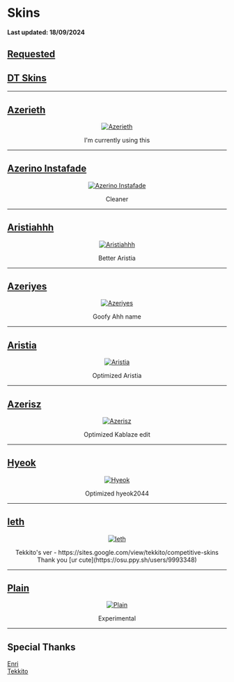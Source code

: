 <p align="center">

# Skins

**Last updated: 18/09/2024**

## [Requested](https://github.com/0icj/skins/blob/main/Requested.md)
## [DT Skins](https://github.com/0icj/skins/blob/main/DT.md)

---

## [Azerieth](https://github.com/0icj/skins/raw/main/main/azerieth.osk)

<p align="center">
  <a href="https://github.com/0icj/skins/raw/main/main/azerieth.osk">
    <img src="https://github.com/0icj/skins/blob/main/main/azerieth.png?raw=true" alt="Azerieth">
  </a>
</p>

<p align="center">
I'm currently using this
</p>

---

## [Azerino Instafade](https://github.com/0icj/skins/raw/main/instafade/azerino%20instafade.osk)

<p align="center">
  <a href="https://github.com/0icj/skins/raw/main/instafade/azerino%20instafade.osk">
    <img src="https://github.com/0icj/skins/blob/main/preview/azerino%20instafade.png?raw=true" alt="Azerino Instafade">
  </a>
</p>

<p align="center">
Cleaner
</p>

---

## [Aristiahhh](https://github.com/0icj/skins/raw/main/nm/Aristiahhh.osk)

<p align="center">
  <a href="https://github.com/0icj/skins/raw/main/nm/Aristiahhh.osk">
    <img src="https://github.com/0icj/skins/blob/main/preview/Aristiahhh.png?raw=true" alt="Aristiahhh">
  </a>
</p>

<p align="center">
Better Aristia
</p>

---

## [Azeriyes](https://github.com/0icj/skins/raw/main/nm/azeriyes.osk)

<p align="center">
  <a href="https://github.com/0icj/skins/raw/main/nm/azeriyes.osk">
    <img src="https://github.com/0icj/skins/blob/main/preview/azeriyes.png?raw=true" alt="Azeriyes">
  </a>
</p>

<p align="center">
Goofy Ahh name
</p>

---

## [Aristia](https://github.com/0icj/skins/raw/main/nm/aristia.osk)

<p align="center">
  <a href="https://github.com/0icj/skins/raw/main/nm/aristia.osk">
    <img src="https://github.com/0icj/skins/blob/main/preview/aristia.png?raw=true" alt="Aristia">
  </a>
</p>

<p align="center">
Optimized Aristia
</p>

---

## [Azerisz](https://github.com/0icj/skins/raw/main/nm/azerisz.osk)

<p align="center">
  <a href="https://github.com/0icj/skins/raw/main/nm/azerisz.osk">
    <img src="https://github.com/0icj/skins/blob/main/preview/azerisz.png?raw=true" alt="Azerisz">
  </a>
</p>

<p align="center">
Optimized Kablaze edit
</p>

---

## [Hyeok](https://github.com/0icj/skins/raw/main/nm/hyeok.osk)

<p align="center">
  <a href="https://github.com/0icj/skins/raw/main/nm/hyeok.osk">
    <img src="https://github.com/0icj/skins/blob/main/preview/hyeok.png?raw=true" alt="Hyeok">
  </a>
</p>

<p align="center">
Optimized hyeok2044
</p>

---

## [Ieth](https://github.com/0icj/skins/raw/main/nm/ieth.osk)

<p align="center">
  <a href="https://github.com/0icj/skins/raw/main/nm/ieth.osk">
    <img src="https://github.com/0icj/skins/blob/main/preview/ieth.png?raw=true" alt="Ieth">
  </a>
</p>

<p align="center">
Tekkito's ver - https://sites.google.com/view/tekkito/competitive-skins<br>
Thank you [ur cute](https://osu.ppy.sh/users/9993348)
</p>

---

## [Plain](https://github.com/0icj/skins/raw/main/nm/plain.osk)

<p align="center">
  <a href="https://github.com/0icj/skins/raw/main/nm/plain.osk">
    <img src="https://github.com/0icj/skins/blob/main/preview/plain.png?raw=true" alt="Plain">
  </a>
</p>

<p align="center">
Experimental
</p>

---

<p align="center">

## Special Thanks

[Enri](https://osu.ppy.sh/users/8640970)<br>
[Tekkito](https://osu.ppy.sh/users/7075211)

</p>

</p>
